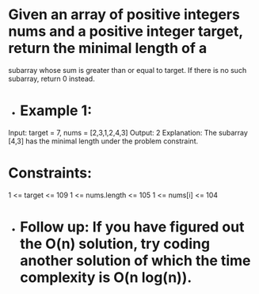 # Given an array of positive integers nums and a positive integer target, return the minimal length of a 
subarray whose sum is greater than or equal to target. If there is no such subarray, return 0 instead.

 

- # Example 1:

Input: target = 7, nums = [2,3,1,2,4,3]
Output: 2
Explanation: The subarray [4,3] has the minimal length under the problem constraint.


# Constraints:

1 <= target <= 109
1 <= nums.length <= 105
1 <= nums[i] <= 104
 

- # Follow up: If you have figured out the O(n) solution, try coding another solution of which the time complexity is O(n log(n)).
